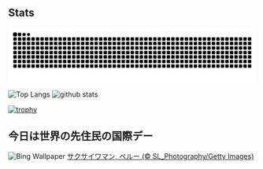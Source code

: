 ## Stats
<picture>
  <source media="(prefers-color-scheme: dark)" srcset="https://raw.githubusercontent.com/ba230t/ba230t/output/github-contribution-grid-snake-dark.svg">
  <source media="(prefers-color-scheme: light)" srcset="https://raw.githubusercontent.com/ba230t/ba230t/output/github-contribution-grid-snake.svg">
  <img alt="github contribution grid snake animation" src="https://raw.githubusercontent.com/ba230t/ba230t/output/github-contribution-grid-snake.svg">
</picture>

<p align="left">
  <img alt="Top Langs" height="150px" src="https://github-readme-stats.vercel.app/api/top-langs/?username=ba230t&layout=compact&theme=transparent" />
  <img alt="github stats" height="150px" src="https://github-readme-stats.vercel.app/api?username=ba230t&theme=transparent" />
</p>

[![trophy](https://github-profile-trophy.vercel.app/?username=ba230t&theme=transparent&column=7)](https://github.com/ryo-ma/github-profile-trophy)


<!-- Bing Wallpaper Start -->
## 今日は世界の先住民の国際デー
![Bing Wallpaper](https://www.bing.com/th?id=OHR.IncaRuinPeru_JA-JP8602736251_1920x1080.jpg&rf=LaDigue_1920x1080.jpg&pid=hp)
[サクサイワマン, ペルー (© SL_Photography/Getty Images)](https://www.bing.com/search?q=%E3%82%B5%E3%82%AF%E3%82%B5%E3%82%A4%E3%83%AF%E3%83%9E%E3%83%B3&form=hpcapt&filters=HpDate%3a%2220240808_1500%22)
<!-- Bing Wallpaper End -->
